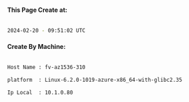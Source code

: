
   
#### This Page Create at:

```bash

2024-02-20 - 09:51:02 UTC

```

#### Create By Machine:

```bash

Host Name : fv-az1536-310

platform  : Linux-6.2.0-1019-azure-x86_64-with-glibc2.35

Ip Local  : 10.1.0.80

```

